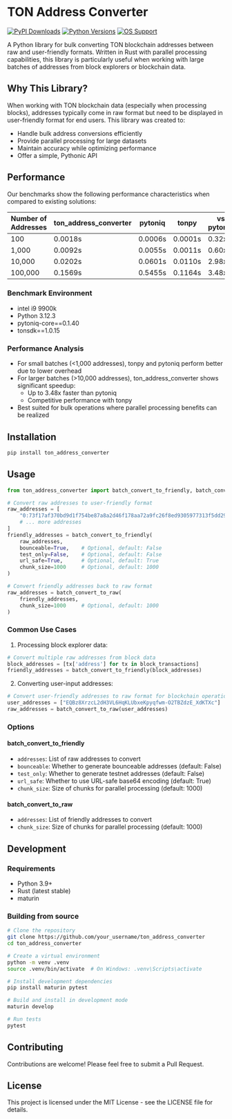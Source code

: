 # TON Address Converter

[![PyPI Downloads](https://img.shields.io/pypi/dm/ton_address_converter.svg)](https://pypistats.org/packages/ton_address_converter)
[![Python Versions](https://img.shields.io/pypi/pyversions/ton_address_converter.svg)](https://pypi.org/project/ton_address_converter/)
[![OS Support](https://img.shields.io/badge/OS-Windows%20%7C%20macOS%20%7C%20Linux-blue.svg)](https://pypi.org/project/ton_address_converter/)

A Python library for bulk converting TON blockchain addresses between raw and user-friendly formats. Written in Rust with parallel processing capabilities, this library is particularly useful when working with large batches of addresses from block explorers or blockchain data.

## Why This Library?

When working with TON blockchain data (especially when processing blocks), addresses typically come in raw format but need to be displayed in user-friendly format for end users. This library was created to:

- Handle bulk address conversions efficiently
- Provide parallel processing for large datasets
- Maintain accuracy while optimizing performance
- Offer a simple, Pythonic API

## Performance

Our benchmarks show the following performance characteristics when compared to existing solutions:

| Number of Addresses | ton_address_converter | pytoniq | tonpy | vs pytoniq | vs tonpy |
|--------------------|----------------------|----------|--------|------------|-----------|
| 100                | 0.0018s              | 0.0006s  | 0.0001s| 0.32x      | 0.07x     |
| 1,000              | 0.0092s              | 0.0055s  | 0.0011s| 0.60x      | 0.12x     |
| 10,000             | 0.0202s              | 0.0601s  | 0.0110s| 2.98x      | 0.55x     |
| 100,000            | 0.1569s              | 0.5455s  | 0.1164s| 3.48x      | 0.74x     |

### Benchmark Environment
- intel i9 9900k
- Python 3.12.3
- pytoniq-core==0.1.40
- tonsdk==1.0.15

### Performance Analysis
- For small batches (<1,000 addresses), tonpy and pytoniq perform better due to lower overhead
- For larger batches (>10,000 addresses), ton_address_converter shows significant speedup:
  - Up to 3.48x faster than pytoniq
  - Competitive performance with tonpy
- Best suited for bulk operations where parallel processing benefits can be realized

## Installation

```bash
pip install ton_address_converter
```

## Usage

```python
from ton_address_converter import batch_convert_to_friendly, batch_convert_to_raw

# Convert raw addresses to user-friendly format
raw_addresses = [
    "0:73f17af370bd9d1f754be87a8a2d46f178aa72a9fc26f8ed9305977313f5dd29",
    # ... more addresses
]
friendly_addresses = batch_convert_to_friendly(
    raw_addresses,
    bounceable=True,    # Optional, default: False
    test_only=False,    # Optional, default: False
    url_safe=True,      # Optional, default: True
    chunk_size=1000     # Optional, default: 1000
)

# Convert friendly addresses back to raw format
raw_addresses = batch_convert_to_raw(
    friendly_addresses,
    chunk_size=1000     # Optional, default: 1000
)
```

### Common Use Cases

1. Processing block explorer data:
```python
# Convert multiple raw addresses from block data
block_addresses = [tx['address'] for tx in block_transactions]
friendly_addresses = batch_convert_to_friendly(block_addresses)
```

2. Converting user-input addresses:
```python
# Convert user-friendly addresses to raw format for blockchain operations
user_addresses = ["EQBz8XrzcL2dH3VL6HqKLUbxeKpyqfwm-O2TBZdzE_XdKTXc"]
raw_addresses = batch_convert_to_raw(user_addresses)
```

### Options

#### batch_convert_to_friendly
- `addresses`: List of raw addresses to convert
- `bounceable`: Whether to generate bounceable addresses (default: False)
- `test_only`: Whether to generate testnet addresses (default: False)
- `url_safe`: Whether to use URL-safe base64 encoding (default: True)
- `chunk_size`: Size of chunks for parallel processing (default: 1000)

#### batch_convert_to_raw
- `addresses`: List of friendly addresses to convert
- `chunk_size`: Size of chunks for parallel processing (default: 1000)

## Development

### Requirements
- Python 3.9+
- Rust (latest stable)
- maturin

### Building from source

```bash
# Clone the repository
git clone https://github.com/your_username/ton_address_converter
cd ton_address_converter

# Create a virtual environment
python -m venv .venv
source .venv/bin/activate  # On Windows: .venv\Scripts\activate

# Install development dependencies
pip install maturin pytest

# Build and install in development mode
maturin develop

# Run tests
pytest
```

## Contributing

Contributions are welcome! Please feel free to submit a Pull Request.

## License

This project is licensed under the MIT License - see the LICENSE file for details.
